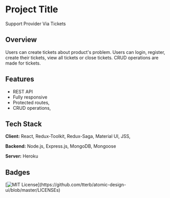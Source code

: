 
# Project Title
Support Provider Via Tickets 


## Overview
Users can create tickets about product's problem. Users can login, register,
create their tickets, view all tickets or close tickets. CRUD operations are made for tickets.
 

## Features

- REST API
- Fully responsive
- Protected routes,
- CRUD operations,



## Tech Stack

**Client:** React, Redux-Toolkit, Redux-Saga,  Material UI, JSS,

**Backend:** Node.js, Express.js, MongoDB, Mongoose 

**Server:** Heroku


## Badges

[![MIT License](https://img.shields.io/apm/l/atomic-design-ui.svg?)](https://github.com/tterb/atomic-design-ui/blob/master/LICENSEs)
 

